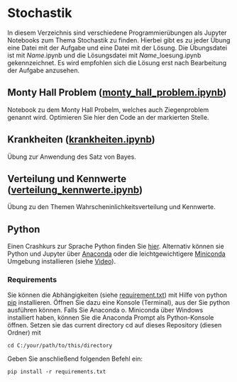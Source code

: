 # Stochastik
In diesem Verzeichnis sind verschiedene Programmierübungen als Jupyter Notebooks zum Thema Stochastik zu finden. Hierbei gibt es zu jeder Übung eine Datei mit der Aufgabe und eine Datei mit der Lösung. Die Übungsdatei ist mit *Name*.ipynb und die Lösungsdatei mit *Name*_loesung.ipynb gekennzeichnet. Es wird empfohlen sich die Lösung erst nach Bearbeitung der Aufgabe anzusehen.
## Monty Hall Problem ([monty_hall_problem.ipynb](./monty_hall_problem.ipynb))
Notebook zu dem Monty Hall Probelm, welches auch Ziegenproblem genannt wird. Optimieren Sie hier den Code an der markierten Stelle.
## Krankheiten ([krankheiten.ipynb](./krankheiten.ipynb))
Übung zur Anwendung des Satz von Bayes.
## Verteilung und Kennwerte ([verteilung_kennwerte.ipynb](./verteilung_kennwerte.ipynb))
Übung zu den Themen Wahrscheninlichkeitsverteilung und Kennwerte.
## Python
Einen Crashkurs zur Sprache Python finden Sie [hier](https://github.com/mati3230/PythonBasics).
Alternativ können sie Python und Jupyter über [Anaconda](https://www.anaconda.com/) oder die leichtgewichtigere [Miniconda](https://docs.conda.io/en/latest/miniconda.html) Umgebung installieren (siehe [Video](https://youtu.be/5mDYijMfSzs)). 
### Requirements
Sie können die Abhängigkeiten (siehe [requirement.txt](./requirements.txt)) mit Hilfe von python [pip](https://de.wikipedia.org/wiki/Pip_%28Python%29) installieren. Öffnen Sie dazu eine Konsole (Terminal), aus der Sie python ausführen können. Falls Sie Anaconda o. Miniconda über Windows installiert haben, können Sie die Anaconda Prompt als Python-Konsole öffnen. 
Setzen sie das current directory cd auf dieses Repository (diesen Ordner) mit

```
cd C:/your/path/to/this/directory
```

Geben Sie anschließend folgenden Befehl ein: 

```
pip install -r requirements.txt
```